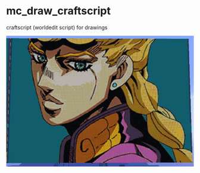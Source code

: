# mc_draw_craftscript

craftscript (worldedit script) for drawings

![example](https://github.com/SvineruS/mc_draw_craftscirpt/blob/master/example.png)
